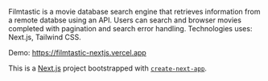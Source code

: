 Filmtastic is a movie database search engine that retrieves information from a remote databse using an API. Users can search and browser movies completed with pagination and search error handling. Technologies uses: Next.js, Tailwind CSS.

Demo: https://filmtastic-nextjs.vercel.app

This is a [Next.js](https://nextjs.org/) project bootstrapped with [`create-next-app`](https://github.com/vercel/next.js/tree/canary/packages/create-next-app).
